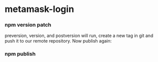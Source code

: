 # metamask-login

### npm version patch

preversion, version, and postversion will run, create a new tag in git and push it to our remote repository. Now publish again:

### npm publish
